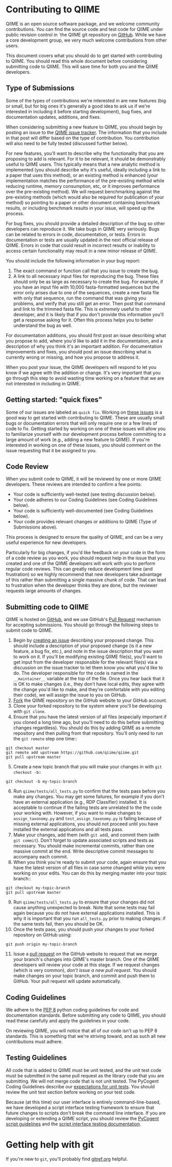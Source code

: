Contributing to QIIME
=====================

QIIME is an open source software package, and we welcome community contributions. You can find the source code and test code for QIIME under public revision control in `the QIIME git repository on [GitHub](https://github.com/qiime/qiime). While we have a core development group, we very much welcome contributions from other users.

This document covers what you should do to get started with contributing to QIIME. You should read this whole document before considering submitting code to QIIME. This will save time for both you and the QIIME developers.


Type of Submissions
-------------------

Some of the types of contributions we're interested in are new features (big or small, but for big ones it's generally a good idea to ask us if we're interested in including it before starting development), bug fixes, and documentation updates, additions, and fixes.

When considering submitting a new feature to QIIME, you should begin by posting an issue to the [QIIME issue tracker](https://github.com/qiime/qiime/issues). The information that you include in that post will differ based on the type of contribution. You contribution will also need to be fully tested (discussed further below).

For new features, you'll want to describe why the functionality that you are proposing to add is relevant. For it to be relevant, it should be demonstrably useful to QIIME users. This typically means that a new analytic method is implemented (you should describe why it's useful, ideally including a link to a paper that uses this method), or an existing method is enhanced (your implementation matches the performance of the pre-existing method while reducing runtime, memory consumption, etc, or it improves performance over the pre-existing method). We will request benchmarking against the pre-existing methods (which would also be required for publication of your method) so pointing to a paper or other document containing benchmark results, or including benchmark results in your issue, will speed up the process.

For bug fixes, you should provide a detailed description of the bug so other developers can reproduce it. We take bugs in QIIME very seriously. Bugs can be related to errors in code, documentation, or tests. Errors in documentation or tests are usually updated in the next official release of QIIME. Errors in code that could result in incorrect results or inability to access certain functionality may result in a new minor release of QIIME. 

You should include the following information in your bug report:

1. The exact command or function call that you issue to create the bug.
2. A link to all necessary input files for reproducing the bug. These files should only be as large as necessary to create the bug. For example, if you have an input file with 10,000 fasta-formatted sequences but the error only arises due to one of the sequences, create a new fasta file with only that sequence, run the command that was giving you problems, and verify that you still get an error. Then post that command and link to the trimmed fasta file. This is *extremely* useful to other developer, and it is likely that if you don't provide this information you'll get a response asking for it. Often this process helps you to better understand the bug as well.

For documentation additions, you should first post an issue describing what you propose to add, where you'd like to add it in the documentation, and a description of why you think it's an important addition. For documentation improvements and fixes, you should post an issue describing what is currently wrong or missing, and how you propose to address it.

When you post your issue, the QIIME developers will respond to let you know if we agree with the addition or change. It's very important that you go through this step to avoid wasting time working on a feature that we are not interested in including in QIIME.


Getting started: "quick fixes"
------------------------------

Some of our issues are labeled as ``quick fix``. Working on [these issues](https://github.com/qiime/qiime/issues?direction=desc&labels=quick+fix&milestone=&page=1&sort=updated&state=open) is a good way to get started with contributing to QIIME. These are usually small bugs or documentation errors that will only require one or a few lines of code to fix. Getting started by working on one of these issues will allow you to familiarize yourself with our development process before committing to a large amount of work (e.g., adding a new feature to QIIME). If you're interested in working on one of these issues, you should comment on the issue requesting that it be assigned to you.


Code Review
-----------

When you submit code to QIIME, it will be reviewed by one or more QIIME developers. These reviews are intended to confirm a few points:

* Your code is sufficiently well-tested (see testing discussion below).
* Your code adheres to our Coding Guidelines (see Coding Guidelines below).
* Your code is sufficiently well-documented (see Coding Guidelines below).
* Your code provides relevant changes or additions to QIIME (Type of Submissions above).

This process is designed to ensure the quality of QIIME, and can be a very useful experience for new developers. 

Particularly for big changes, if you'd like feedback on your code in the form of a code review as you work, you should request help in the issue that you created and one of the QIIME developers will work with you to perform regular code reviews. This can greatly reduce development time (and frustration) so we highly recommend that new developers take advantage of this rather than submitting a single massive chunk of code. That can lead to frustration when the developer thinks they are done, but the reviewer requests large amounts of changes.


Submitting code to QIIME
------------------------

QIIME is hosted on [GitHub](http://www.github.com), and we use GitHub's [Pull Request](https://help.github.com/articles/using-pull-requests) mechanism for accepting submissions. You should go through the following steps to submit code to QIIME. 

1. Begin by [creating an issue](https://github.com/qiime/qiime/issues) describing your proposed change. This should include a description of your proposed change (is it a new feature, a bug fix, etc.), and note in the issue description that you want to work on it. If you'll be modifying existing QIIME file(s), you'll want to get input from the developer responsible for the relevant file(s) via a discussion on the issue tracker to let them know you what you'd like to do. The developer responsible for the code is named in the ``__maintainer__`` variable at the top of the file. Once you hear back that it is OK to make changes (i.e., they don't have local edits, they agree with the change you'd like to make, and they're comfortable with you editing their code), we will assign the issue to you on GitHub.
2. [Fork](https://help.github.com/articles/fork-a-repo) the QIIME repository on the GitHub website to your GitHub account.
3. Clone your forked repository to the system where you'll be developing with ``git clone``.
4. Ensure that you have the latest version of all files (especially important if you cloned a long time ago, but you'll need to do this before submitting changes regardless). You should do this by adding QIIME as a remote repository and then pulling from that repository. You'll only need to run the ``git remote`` step one time::
```
git checkout master
git remote add upstream https://github.com/qiime/qiime.git
git pull upstream master
```
5. Create a new topic branch that you will make your changes in with ``git checkout -b``::
```
git checkout -b my-topic-branch
```
6. Run ``qiime/tests/all_tests.py`` to confirm that the tests pass before you make any changes. You may get some failures, for example if you don't have an external application (e.g., RDP Classifier) installed. It is acceptable to continue if the failing tests are unrelated to the the code your working with. However, if you want to make changes to ``assign_taxonomy.py`` and ``test_assign_taxonomy.py`` is failing because of missing external applications, you should not proceed until you have installed the external applications and all tests pass.
7. Make your changes, add them (with ``git add``), and commit them (with ``git commit``). Don't forget to update associated scripts and tests as necessary. You should make incremental commits, rather than one massive commit at the end. Write descriptive commit messages to accompany each commit.
8. When you think you're ready to submit your code, again ensure that you have the latest version of all files in case some changed while you were working on your edits. You can do this by merging master into your topic branch::
```
git checkout my-topic-branch
git pull upstream master
```
9. Run ``qiime/tests/all_tests.py`` to ensure that your changes did not cause anything unexpected to break. Note that some tests may fail again because you do not have external applications installed. This is why it is important that you run ``all_tests.py`` prior to making changes: if the same tests fail, then you should be OK.
10. Once the tests pass, you should push your changes to your forked repository on GitHub using:
```
git push origin my-topic-branch
```
11. Issue a [pull request](https://help.github.com/articles/using-pull-requests) on the GitHub website to request that we merge your branch's changes into QIIME's master branch. One of the QIIME developers will review your code at this stage. If we request changes (which is very common), *don't issue a new pull request*. You should make changes on your topic branch, and commit and push them to GitHub. Your pull request will update automatically.


Coding Guidelines
-----------------

We adhere to the [PEP 8](http://www.python.org/dev/peps/pep-0008/) python coding guidelines for code and documentation standards. Before submitting any code to QIIME, you should read these carefully and apply the guidelines in your code.

On reviewing QIIME, you will notice that all of our code isn't up to PEP 8 standards. This is something that we're striving toward, and as such all new contributions must adhere.


Testing Guidelines
------------------

All code that is added to QIIME must be unit tested, and the unit test code must be submitted in the same pull request as the library code that you are submitting. We will not merge code that is not unit tested. The PyCogent Coding Guidelines describe our [expectations for unit tests](http://pycogent.org/coding_guidelines.html?highlight=coding%20guidelines#how-should-i-test-my-code). You should review the unit test section before working on your test code.

Because (at this time) our user interface is entirely command-line-based, we have developed a script interface testing framework to ensure that future changes to scripts don't break the command line interface. If you are developing or extending a QIIME script, you should review the [PyCogent script guidelines](http://pycogent.org/scripting_guidelines.html) and the [script interface testing documentation](http://qiime.org/developer/script_testing.html).


Getting help with git
=====================

If you're new to ``git``, you'll probably find [gitref.org](http://gitref.org/) helpful.

